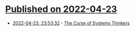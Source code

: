 # [Published on 2022-04-23](index.md)

* [2022-04-23, 23:53:32](https://news.ycombinator.com/item?id=31139884) - [The Curse of Systems Thinkers](https://blog.relyabilit.ie/the-curse-of-systems-thinkers/)
